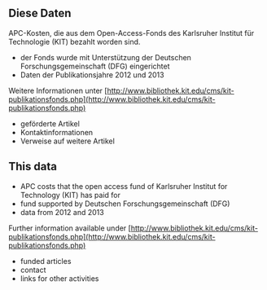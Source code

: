 ## Diese Daten

APC-Kosten, die aus dem Open-Access-Fonds des Karlsruher Institut für Technologie (KIT) bezahlt worden sind.
- der Fonds wurde mit Unterstützung der Deutschen Forschungsgemeinschaft (DFG) eingerichtet
- Daten der Publikationsjahre 2012 und 2013

Weitere Informationen unter [http://www.bibliothek.kit.edu/cms/kit-publikationsfonds.php](http://www.bibliothek.kit.edu/cms/kit-publikationsfonds.php)

- geförderte Artikel
- Kontaktinformationen
- Verweise auf weitere Artikel

## This data

- APC costs that the open access fund of Karlsruher Institut for Technology (KIT) has paid for
- fund supported by Deutschen Forschungsgemeinschaft (DFG)
- data from 2012 and 2013

Further information available under [http://www.bibliothek.kit.edu/cms/kit-publikationsfonds.php](http://www.bibliothek.kit.edu/cms/kit-publikationsfonds.php)

- funded articles
- contact
- links for other activities
